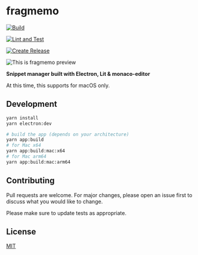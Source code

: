 # fragmemo

[![Build](https://github.com/noriyotcp/fragmemo/actions/workflows/build.yml/badge.svg)](https://github.com/noriyotcp/fragmemo/actions/workflows/build.yml)

[![Lint and Test](https://github.com/noriyotcp/fragmemo/actions/workflows/lint-and-test.yml/badge.svg)](https://github.com/noriyotcp/fragmemo/actions/workflows/lint-and-test.yml)

[![Create Release](https://github.com/noriyotcp/fragmemo/actions/workflows/create-release.yml/badge.svg)](https://github.com/noriyotcp/fragmemo/actions/workflows/create-release.yml)

![This is fragmemo preview](https://user-images.githubusercontent.com/5820754/175816035-d74ce678-51f4-4257-bfa2-5285b3ab5c3a.png)

**Snippet manager built with Electron, Lit & monaco-editor**

At this time, this supports for macOS only.

## Development

```sh
yarn install
yarn electron:dev

# build the app (depends on your architecture)
yarn app:build
# for Mac x64
yarn app:build:mac:x64
# for Mac arm64
yarn app:build:mac:arm64
```

## Contributing

Pull requests are welcome. For major changes, please open an issue first to discuss what you would like to change.

Please make sure to update tests as appropriate.

## License

[MIT](https://choosealicense.com/licenses/mit/)
